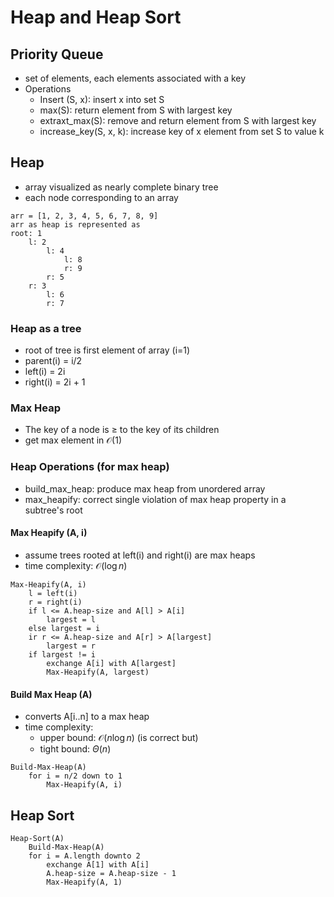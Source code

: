 # Heap and Heap Sort

## Priority Queue

- set of elements, each elements associated with a key
- Operations
  - Insert (S, x): insert x into set S
  - max(S): return element from S with largest key
  - extraxt_max(S): remove and return element from S with largest key
  - increase_key(S, x, k): increase key of x element from set S to value k
  
## Heap

- array visualized as nearly complete binary tree
- each node corresponding to an array

```example
arr = [1, 2, 3, 4, 5, 6, 7, 8, 9]
arr as heap is represented as
root: 1
    l: 2
        l: 4
            l: 8
            r: 9
        r: 5
    r: 3
        l: 6
        r: 7
```

### Heap as a tree

- root of tree is first element of array (i=1)
- parent(i) = i/2
- left(i) = 2i
- right(i) = 2i + 1

### Max Heap

- The key of a node is $\ge$ to the key of its children
- get max element in $\mathcal{O}(1)$

### Heap Operations (for max heap)

- build_max_heap: produce max heap from unordered array
- max_heapify: correct single violation of max heap property in a subtree's root

#### Max Heapify (A, i)

- assume trees rooted at left(i) and right(i) are max heaps
- time complexity: $\mathcal{O}(\log n)$

```pseudocode
Max-Heapify(A, i)
    l = left(i)
    r = right(i)
    if l <= A.heap-size and A[l] > A[i]
        largest = l
    else largest = i
    ir r <= A.heap-size and A[r] > A[largest]
        largest = r
    if largest != i
        exchange A[i] with A[largest]
        Max-Heapify(A, largest)
```

#### Build Max Heap (A)

- converts A[i..n] to a max heap
- time complexity:
  - upper bound: $\mathcal{O}(n \log n)$ (is correct but)
  - tight bound: $\Theta(n)$

```pseudocode
Build-Max-Heap(A)
    for i = n/2 down to 1
        Max-Heapify(A, i)
```

## Heap Sort

```pseudocode
Heap-Sort(A)
    Build-Max-Heap(A)
    for i = A.length downto 2
        exchange A[1] with A[i]
        A.heap-size = A.heap-size - 1
        Max-Heapify(A, 1)

```
